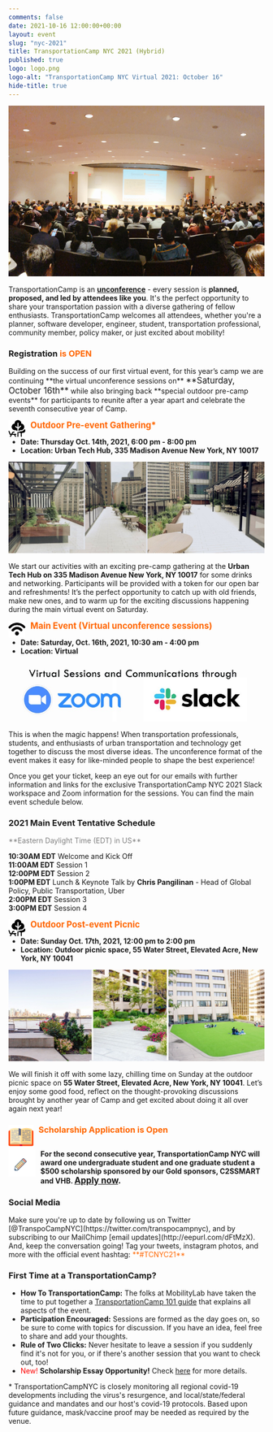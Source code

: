 ```yaml
---
comments: false
date: 2021-10-16 12:00:00+00:00
layout: event
slug: "nyc-2021"
title: TransportationCamp NYC 2021 (Hybrid)
published: true
logo: logo.png
logo-alt: "TransportationCamp NYC Virtual 2021: October 16"
hide-title: true
---
```


<img src="room.jpg" alt="Auditorium" />

TransportationCamp is an **[unconference](https://en.wikipedia.org/wiki/Unconference)** - every session is **planned, proposed, and led by attendees like you**. It&#39;s the perfect opportunity to share your transportation passion with a diverse gathering of fellow enthusiasts. TransportationCamp welcomes all attendees, whether you&#39;re a planner, software developer, engineer, student, transportation professional, community member, policy maker, or just excited about mobility!

<h3 style="color: #FF6600;"><a href="https://www.eventbrite.com/e/transportationcamp-nyc-2021-hybrid-tickets-177592523017" style="text-decoration: none">Registration</a> is OPEN</h3>
Building on the success of our first virtual event, for this year’s camp we are continuing **the virtual unconference sessions on** <span style="font-size: larger">**Saturday, October 16th**</span> while also bringing back **special outdoor pre-camp events** for participants to reunite after a year apart and celebrate the seventh consecutive year of Camp.

<span style="font-size: larger; color: #FF6600;"><img src="trees.png" alt="Trees" width=33 height=33  style="float: left;margin-right:10px;" />**Outdoor Pre-event Gathering\***</span>
- **Date: Thursday Oct. 14th, 2021, 6:00 pm - 8:00 pm**
- **Location: Urban Tech Hub, 335 Madison Avenue New York, NY 10017** 

<img src="outdoors.jpg" alt="335 Madison" />

We start our activities with an exciting pre-camp gathering at the **Urban Tech Hub on 335 Madison Avenue New York, NY 10017** for some drinks and networking. Participants will be provided with a token for our open bar and refreshments! It’s the perfect opportunity to catch up with old friends, make new ones, and to warm up for the exciting discussions happening during the main virtual event on Saturday.

<span style="font-size: larger; color: #FF6600;"><img src="wifi.png" alt="WiFi icon" width=33 height=33  style="float: left;margin-right:10px;" />**Main Event (Virtual unconference sessions)**</span>
- **Date: Saturday, Oct. 16th, 2021, 10:30 am - 4:00 pm**
- **Location: Virtual** 

<img src="zoomslack.jpg" alt="Zoom and Slack logos" />

This is when the magic happens! When transportation professionals, students, and enthusiasts of urban transportation and technology get together to discuss the most diverse ideas. The unconference format of the event makes it easy for like-minded people to shape the best experience!

Once you get your ticket, keep an eye out for our emails with further information and links for the exclusive TransportationCamp NYC 2021 Slack workspace and Zoom information for the sessions. You can find the main event schedule below.

<h3>2021 Main Event Tentative Schedule</h3>
<span style="color: #808080;">**Eastern Daylight Time (EDT) in US**</span>

**10:30AM EDT** Welcome and Kick Off  
**11:00AM EDT** Session 1  
**12:00PM EDT** Session 2  
**1:00PM EDT** Lunch & Keynote Talk by **Chris Pangilinan** - Head of Global Policy, Public Transportation, Uber  
**2:00PM EDT** Session 3  
**3:00PM EDT** Session 4  

<span style="font-size: larger; color: #FF6600;"><img src="trees.png" alt="Trees" width=33 height=33  style="float: left;margin-right:10px;" />**Outdoor Post-event Picnic**</span>
- **Date: Sunday Oct. 17th, 2021, 12:00 pm to 2:00 pm**
- **Location: Outdoor picnic space, 55 Water Street, Elevated Acre, New York, NY 10041** 

<img src="outdoors2.jpg" alt="55 Water St" />

We will finish it off with some lazy, chilling time on Sunday at the outdoor picnic space on **55 Water Street, Elevated Acre, New York, NY 10041**. Let’s enjoy some good food, reflect on the thought-provoking discussions brought by another year of Camp and get excited about doing it all over again next year!

<h3 style="color: #FF6600;"><img src="book.png" alt="Book" width=49 height=49  style="float: left;margin-right:10px;" />Scholarship Application is Open</h3>
<div style="display: flex;clear: left;margin-bottom: 1.2em;">
<img src="pencil.gif" alt="Pencil" width=53 height=53  style="margin-right:10px;" />
<b>For the second consecutive year, TransportationCamp NYC will award one undergraduate student and one graduate student a $500 scholarship sponsored by our Gold sponsors, C2SSMART and VHB. <span style="font-size: larger"><a href="https://forms.gle/Nz7PFNMprLP5dbZK6">Apply now</a>.</span></b>
</div>

<h3>Social Media</h3>
Make sure you&#39;re up to date by following us on Twitter [@TranspoCampNYC](https://twitter.com/transpocampnyc), and by subscribing to our MailChimp [email updates](http://eepurl.com/dFtMzX). And, keep the conversation going! Tag your tweets, instagram photos, and more with the official event hashtag: <span style="color: #FF6600;">**#TCNYC21**</span>

<h3>First Time at a TransportationCamp?</h3>

- **How To TransportationCamp:** The folks at MobilityLab have taken the time to put together a [TransportationCamp 101 guide](http://transportationcamp.org/2011/02/how-transportationcamp-works-the-essential-guide/) that explains all aspects of the event.
- **Participation Encouraged:** Sessions are formed as the day goes on, so be sure to come with topics for discussion. If you have an idea, feel free to share and add your thoughts.
- **Rule of Two Clicks:** Never hesitate to leave a session if you suddenly find it&#39;s not for you, or if there&#39;s another session that you want to check out, too!
- <span style="color: red;">New!</span> **Scholarship Essay Opportunity!** Check [here](https://forms.gle/Nz7PFNMprLP5dbZK6) for more details.

\* TransportationCampNYC is closely monitoring all regional covid-19 developments including the virus&#39;s resurgence, and local/state/federal guidance and mandates and our host&#39;s covid-19 protocols. Based upon future guidance, mask/vaccine proof may be needed as required by the venue.